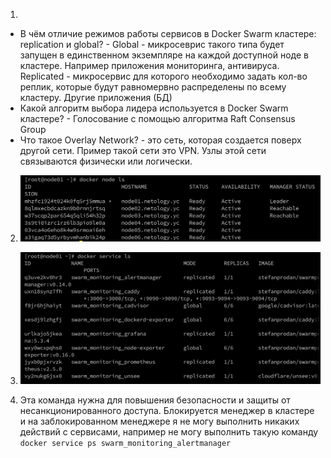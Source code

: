 1.
- В чём отличие режимов работы сервисов в Docker Swarm кластере: replication и global? - Global - микросеврис такого типа будет запущен в единственном экземпляре на каждой доступной ноде в кластере. Например приложения мониторинга, антивируса. Replicated - микросервис для которого необходимо задать кол-во реплик, которые будут равномервно распределены по всему кластеру. Другие приложения (БД)
- Какой алгоритм выбора лидера используется в Docker Swarm кластере? - Голосование с помощью алгоритма Raft Consensus Group
- Что такое Overlay Network? - это сеть, которая создается поверх другой сети. Пример такой сети это VPN. Узлы этой сети связываются физически или логически.

2. ![docker_node](https://github.com/evgeniy-skt/devops-netology/blob/main/screenshots/5.5_docker_nodes.png)

3. ![docker_service](https://github.com/evgeniy-skt/devops-netology/blob/main/screenshots/5.5_docker_services.png)

4. Эта команда нужна для повышения безопасности и защиты от несанкционированного доступа. Блокируется менеджер в кластере и на заблокированном менеджере я не могу выполнить никаких действий с сервисами, например не могу выполнить такую команду `docker service ps swarm_monitoring_alertmanager`

